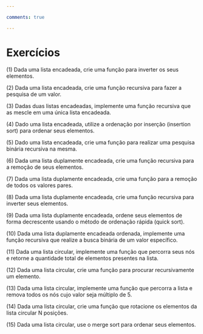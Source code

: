 ```yaml
---

comments: true

---
```


# **Exercícios**

(1) Dada uma lista encadeada, crie uma função para inverter os seus elementos.

(2) Dada uma lista encadeada, crie uma função recursiva para fazer a pesquisa de um valor.

(3) Dadas duas listas encadeadas, implemente uma função recursiva que as mescle em uma única lista encadeada.

(4) Dado uma lista encadeada, utilize a ordenação por inserção (insertion sort) para ordenar seus elementos.

(5) Dado uma lista encadeada, crie uma função para realizar uma pesquisa binária recursiva na mesma.

(6) Dada uma lista duplamente encadeada, crie uma função recursiva para a remoção de seus elementos.

(7) Dada uma lista duplamente encadeada, crie uma função para a remoção de todos os valores pares.

(8) Dada uma lista duplamente encadeada, crie uma função recursiva para inverter seus elementos.

(9) Dada uma lista duplamente encadeada, ordene seus elementos de forma decrescente usando o método de ordenação rápida (quick sort).

(10) Dada uma lista duplamente encadeada ordenada, implemente uma função recursiva que realize a busca binária de um valor específico.

(11) Dada uma lista circular, implemente uma função que percorra seus nós e retorne a quantidade total de elementos presentes na lista.

(12) Dada uma lista circular, crie uma função para procurar recursivamente um elemento.

(13) Dada uma lista circular, implemente uma função que percorra a lista e remova todos os nós cujo valor seja múltiplo de 5.

(14) Dada uma lista circular, crie uma função que rotacione os elementos da lista circular N posições.

(15) Dada uma lista circular, use o merge sort para ordenar seus elementos.
